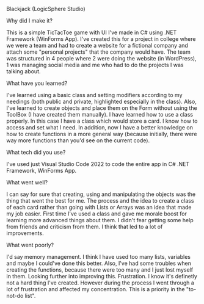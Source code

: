 Blackjack (LogicSphere Studio)

Why did I make it?

This is a simple TicTacToe game with UI I've made in C# using .NET Framework (WinForms App). I've created this for a project in college where we were a team and had to create a website for a fictional company and attach some "personal projects" that the company would have. The team was structured in 4 people where 2 were doing the website (in WordPress), 1 was managing social media and me who had to do the projects I was talking about.

What have you learned?

I've learned using a basic class and setting modifiers according to my needings (both public and private, highlighted especially in the class). Also, I've learned to create objects and place them on the Form without using the ToolBox (I have created them manually). I have learned how to use a class properly. In this case I have a class which would store a card. I know how to access and set what I need. In addition, now I have a better knowledge on how to create functions in a more general way (because initially, there were way more functions than you'd see on the current code).

What tech did you use?

I've used just Visual Studio Code 2022 to code the entire app in C# .NET Framework, WinForms App.

What went well?

I can say for sure that creating, using and manipulating the objects was the thing that went the best for me. The process and the idea to create a class of each card rather than going with Lists or Arrays was an idea that made my job easier. First time I've used a class and gave me morale boost for learning more advanced things about them. I didn't fear getting some help from friends and criticism from them. I think that led to a lot of improvements.

What went poorly?

I'd say memory management. I think I have used too many lists, variables and maybe I could've done this better. Also, I've had some troubles when creating the functions, because there were too many and I just lost myself in them. Looking further into improving this. Frustration. I know it's definetly not a hard thing I've created. However during the process I went through a lot of frustration and affected my concentration. This is a priority in the "to-not-do list".
